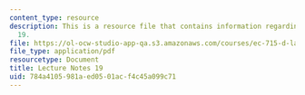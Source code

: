```yaml
---
content_type: resource
description: This is a resource file that contains information regarding lecture note
  19.
file: https://ol-ocw-studio-app-qa.s3.amazonaws.com/courses/ec-715-d-lab-disseminating-innovations-for-the-common-good-spring-2007/784a4105981aed0501acf4c45a099c71_MITEC_715S07_notes19.pdf
file_type: application/pdf
resourcetype: Document
title: Lecture Notes 19
uid: 784a4105-981a-ed05-01ac-f4c45a099c71
---
```

